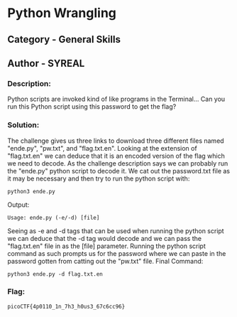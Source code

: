 # Python Wrangling
## Category - General Skills
## Author - SYREAL

### Description: 
Python scripts are invoked kind of like programs in the Terminal... Can you run this Python script using this password to get the flag?

### Solution:
The challenge gives us three links to download three different files named "ende.py", "pw.txt", and "flag.txt.en". Looking at the extension of "flag.txt.en" we can deduce that it
is an encoded version of the flag which we need to decode. As the challenge description says we can probably run the "ende.py" python script to decode it. We cat out the 
password.txt file as it may be necessary and then try to run the python script with:
```
python3 ende.py
```
Output:
```
Usage: ende.py (-e/-d) [file]
```
Seeing as -e and -d tags that can be used when running the python script we can deduce that the -d tag would decode and we can pass the "flag.txt.en" file in as the [file] 
parameter. Running the python script command as such prompts us for the password where we can paste in the password gotten from catting out the "pw.txt" file.
Final Command:
```
python3 ende.py -d flag.txt.en
```

### Flag:
```
picoCTF{4p0110_1n_7h3_h0us3_67c6cc96}
```
